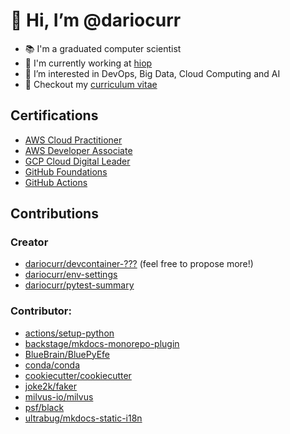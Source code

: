 # 👋 Hi, I’m @dariocurr

-   :books: I'm a graduated computer scientist
-   :office: I'm currently working at [hiop](https://hiop.io/)
-   👀 I’m interested in DevOps, Big Data, Cloud Computing and AI
-   :memo: Checkout my [curriculum vitae](https://dariocurr.github.io/)

## Certifications

- [AWS Cloud Practitioner](https://www.credly.com/badges/33614ca6-2f0d-456b-87e9-bf8b8591cbf8/public_url)
- [AWS Developer Associate](https://www.credly.com/badges/e9b6c64c-2175-4345-950b-6331fd88af43/public_url)
- [GCP Cloud Digital Leader](https://www.credential.net/1cd9c397-58b2-4d5d-9755-7277952de891)
- [GitHub Foundations](https://www.credly.com/badges/0f59d53a-1ecb-4f6f-8a84-96fa3cb55965/public_url)
- [GitHub Actions](https://www.credly.com/badges/6da40853-2bc6-4738-887e-8710a10e7a29/public_url)

## Contributions

### Creator
-   [dariocurr/devcontainer-???](https://github.com/dariocurr?tab=repositories&q=devcontainer) (feel free to propose more!)
-   [dariocurr/env-settings](https://github.com/dariocurr/env-settings)
-   [dariocurr/pytest-summary](https://github.com/dariocurr/pytest-summary)

### Contributor:
-   [actions/setup-python](https://github.com/actions/setup-python)
-   [backstage/mkdocs-monorepo-plugin](https://github.com/backstage/mkdocs-monorepo-plugin)
-   [BlueBrain/BluePyEfe](https://github.com/BlueBrain/BluePyEfe)
-   [conda/conda](https://github.com/conda/conda)
-   [cookiecutter/cookiecutter](https://github.com/cookiecutter/cookiecutter)
-   [joke2k/faker](https://github.com/joke2k/faker)
-   [milvus-io/milvus](https://github.com/milvus-io/milvus)
-   [psf/black](https://github.com/psf/black)
-   [ultrabug/mkdocs-static-i18n](https://github.com/ultrabug/mkdocs-static-i18n)
